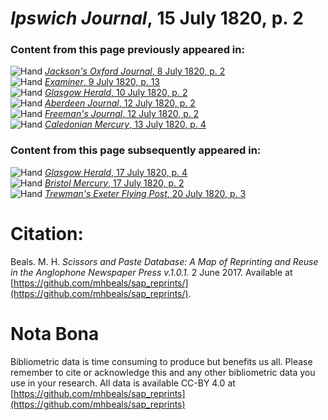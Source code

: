 # *Ipswich Journal*, 15 July 1820, p. 2  
  
### Content from this page previously appeared in:  
![Hand](http://scissorsandpaste.net/wp-content/uploads/2017/06/smallhandpointer.png) [*Jackson's Oxford Journal*, 8 July 1820, p. 2](https://mhbeals.github.io/sap_html/Jackson's-Oxford-Journal/Jackson's-Oxford-Journal-8-July-1820-p-2)  
![Hand](http://scissorsandpaste.net/wp-content/uploads/2017/06/smallhandpointer.png) [*Examiner*, 9 July 1820, p. 13](https://mhbeals.github.io/sap_html/Examiner/Examiner-9-July-1820-p-13)  
![Hand](http://scissorsandpaste.net/wp-content/uploads/2017/06/smallhandpointer.png) [*Glasgow Herald*, 10 July 1820, p. 2](https://mhbeals.github.io/sap_html/Glasgow-Herald/Glasgow-Herald-10-July-1820-p-2)  
![Hand](http://scissorsandpaste.net/wp-content/uploads/2017/06/smallhandpointer.png) [*Aberdeen Journal*, 12 July 1820, p. 2](https://mhbeals.github.io/sap_html/Aberdeen-Journal/Aberdeen-Journal-12-July-1820-p-2)  
![Hand](http://scissorsandpaste.net/wp-content/uploads/2017/06/smallhandpointer.png) [*Freeman's Journal*, 12 July 1820, p. 2](https://mhbeals.github.io/sap_html/Freeman's-Journal/Freeman's-Journal-12-July-1820-p-2)  
![Hand](http://scissorsandpaste.net/wp-content/uploads/2017/06/smallhandpointer.png) [*Caledonian Mercury*, 13 July 1820, p. 4](https://mhbeals.github.io/sap_html/Caledonian-Mercury/Caledonian-Mercury-13-July-1820-p-4)  
  
### Content from this page subsequently appeared in:  
![Hand](http://scissorsandpaste.net/wp-content/uploads/2017/06/smallhandpointer.png) [*Glasgow Herald*, 17 July 1820, p. 4](https://mhbeals.github.io/sap_html/Glasgow-Herald/Glasgow-Herald-17-July-1820-p-4)  
![Hand](http://scissorsandpaste.net/wp-content/uploads/2017/06/smallhandpointer.png) [*Bristol Mercury*, 17 July 1820, p. 2](https://mhbeals.github.io/sap_html/Bristol-Mercury/Bristol-Mercury-17-July-1820-p-2)  
![Hand](http://scissorsandpaste.net/wp-content/uploads/2017/06/smallhandpointer.png) [*Trewman's Exeter Flying Post*, 20 July 1820, p. 3](https://mhbeals.github.io/sap_html/Trewman's-Exeter-Flying-Post/Trewman's-Exeter-Flying-Post-20-July-1820-p-3)  


# Citation: 

Beals. M. H. *Scissors and Paste Database: A Map of Reprinting and Reuse in the Anglophone Newspaper Press v.1.0.1.* 2 June 2017. Available at [https://github.com/mhbeals/sap_reprints/](https://github.com/mhbeals/sap_reprints/). 

# Nota Bona

Bibliometric data is time consuming to produce but benefits us all. Please remember to cite or acknowledge this and any other bibliometric data you use in your research. All data is available CC-BY 4.0 at [https://github.com/mhbeals/sap_reprints](https://github.com/mhbeals/sap_reprints)